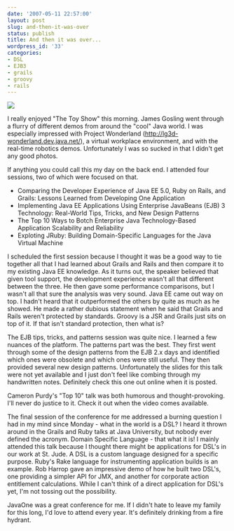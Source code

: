 ```yaml
---
date: '2007-05-11 22:57:00'
layout: post
slug: and-then-it-was-over
status: publish
title: And then it was over...
wordpress_id: '33'
categories:
- DSL
- EJB3
- grails
- groovy
- rails
---
```


[![](http://lh4.google.com/image/matt.stine/RkU1crgYqbI/AAAAAAAAAOI/fn4ypOF5zkQ/s288/DSCN1138.JPG)](http://picasaweb.google.com/matt.stine/SanFranciscoJavaOne2007/photo#5063512122879158706)  
  
I really enjoyed "The Toy Show" this morning. James Gosling went through a flurry of different demos from around the "cool" Java world. I was especially impressed with Project Wonderland (http://lg3d-wonderland.dev.java.net/), a virtual workplace environment, and with the real-time robotics demos. Unfortunately I was so sucked in that I didn't get any good photos.  
  
If anything you could call this my day on the back end. I attended four sessions, two of which were focused on that.  
  
- Comparing the Developer Experience of Java EE 5.0, Ruby on Rails, and Grails: Lessons Learned from Developing One Application  
- Implementing Java EE Applications Using Enterprise JavaBeans (EJB) 3 Technology: Real-World Tips, Tricks, and New Design Patterns  
- The Top 10 Ways to Botch Enterprise Java Technology-Based Application Scalability and Reliability  
- Exploting JRuby: Building Domain-Specific Languages for the Java Virtual Machine  
  
I scheduled the first session because I thought it was be a good way to tie together all that I had learned about Grails and Rails and then compare it to my existing Java EE knowledge. As it turns out, the speaker believed that given tool support, the development experience wasn't all that different between the three. He then gave some performance comparisons, but I wasn't all that sure the analysis was very sound. Java EE came out way on top. I hadn't heard that it outperformed the others by quite as much as he showed. He made a rather dubious statement when he said that Grails and Rails weren't protected by standards. Groovy is a JSR and Grails just sits on top of it. If that isn't standard protection, then what is?  
  
The EJB tips, tricks, and patterns session was quite nice. I learned a few nuances of the platform. The patterns part was the best. They first went through some of the design patterns from the EJB 2.x days and identified which ones were obsolete and which ones were still useful. They then provided several new design patterns. Unfortunately the slides for this talk were not yet available and I just don't feel like combing through my handwritten notes. Definitely check this one out online when it is posted.  
  
Cameron Purdy's "Top 10" talk was both humorous and thought-provoking. I'll never do justice to it. Check it out when the video comes available.  
  
The final session of the conference for me addressed a burning question I had in my mind since Monday - what in the world is a DSL? I heard it thrown around in the Grails and Ruby talks at Java University, but nobody ever defined the acronym. Domain Specific Language - that what it is! I mainly attended this talk because I thought there might be applications for DSL's in our work at St. Jude. A DSL is a custom language designed for a specific purpose. Ruby's Rake language for instrumenting application builds is an example. Rob Harrop gave an impressive demo of how he built two DSL's, one providing a simpler API for JMX, and another for corporate action entitlement calculations. While I can't think of a direct application for DSL's yet, I'm not tossing out the possibility.  
  
JavaOne was a great conference for me. If I didn't hate to leave my family for this long, I'd love to attend every year. It's definitely drinking from a fire hydrant.
